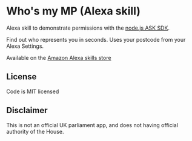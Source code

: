 # Who's my MP (Alexa skill)

Alexa skill to demonstrate permissions with the [node.js ASK SDK](https://github.com/alexa/alexa-skills-kit-sdk-for-nodejs).

Find out who represents you in seconds. Uses your postcode from your Alexa Settings.

Available on the [Amazon Alexa skills store](https://www.amazon.co.uk/Adam-Jones-Who-is-my/dp/B075153HQT/)

## License

Code is MIT licensed

## Disclaimer

This is not an official UK parliament app, and does not having official authority of the House.
